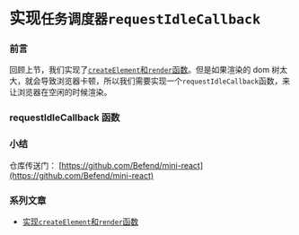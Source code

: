 # 实现`任务调度器requestIdleCallback`

### 前言

回顾上节，我们实现了[`createElement`和`render`函数](https://juejin.cn/post/7326093660705128460)。但是如果渲染的 dom 树太大，就会导致浏览器卡顿，所以我们需要实现一个`requestIdleCallback`函数，来让浏览器在空闲的时候渲染。

### requestIdleCallback 函数

### 小结

仓库传送门： [https://github.com/Befend/mini-react](https://github.com/Befend/mini-react)

### 系列文章

- [实现`createElement`和`render`函数](https://juejin.cn/post/7326093660705128460)
